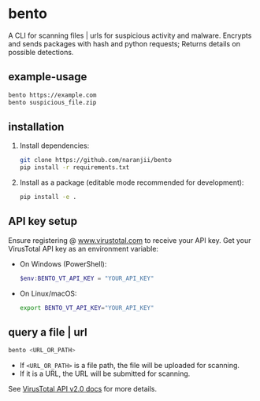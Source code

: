 # bento

A CLI for scanning files | urls for suspicious activity and malware. Encrypts and sends packages with hash and python requests; Returns details on possible detections.
## example-usage

```sh
bento https://example.com
bento suspicious_file.zip
```

## installation

1. Install dependencies:
	 ```sh
     git clone https://github.com/naranjii/bento
	 pip install -r requirements.txt
	 ```
2. Install as a package (editable mode recommended for development):
	 ```sh
	 pip install -e .
	 ```

## API key setup

Ensure registering @ www.virustotal.com to receive your API key.
Get your VirusTotal API key as an environment variable:

- On Windows (PowerShell):
	```powershell
	$env:BENTO_VT_API_KEY = "YOUR_API_KEY"
	```
- On Linux/macOS:
	```sh
	export BENTO_VT_API_KEY="YOUR_API_KEY"
	```

## query a file | url
```sh
bento <URL_OR_PATH>
```

- If `<URL_OR_PATH>` is a file path, the file will be uploaded for scanning.
- If it is a URL, the URL will be submitted for scanning.

See [VirusTotal API v2.0 docs](https://docs.virustotal.com/v2.0/) for more details.
